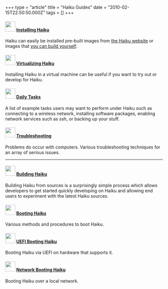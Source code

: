 +++
type = "article"
title = "Haiku Guides"
date = "2010-02-15T22:50:50.000Z"
tags = []
+++

<p>
<h4><a name="installing_haiku"></a><img src="/images/App_Installer.svg" width="32" height="32" alt=""> <a href="/guides/installing">Installing Haiku</a></h4>
Haiku can easily be installed pre-built images from <a href="https://www.haiku-os.org/get-haiku/">the Haiku website</a> or images that <a href="#build_from_source">you can build yourself</a>.
</p>

<p>
<h4><a name="haiku_virtualization"></a><img src="/images/App_Generic.svg" width="32" height="32" alt=""> <a href='/guides/virtualizing'>Virtualizing Haiku</a></h4>
Installing Haiku in a virtual machine can be useful if you want to try out or develop for Haiku.</p>
</p>

<p>
<h4><a name="daily_tasks"></a><img src="/images/Server_Syslog.svg" width="32" height="32" alt=""> <a href="/guides/daily-tasks">Daily Tasks</a></h4>
A list of example tasks users may want to perform under Haiku such as connecting to a wireless network, installing software packages, enabling network services such as ssh, or backing up your stuff.
</p>

<p>
<h4><a name="troubleshooting"></a><img src="/images/Alert_Stop.svg" width="32" height="32"> <a href="/guides/troubleshooting">Troubleshooting</a></h4>
Problems do occur with computers.  Various troubleshooting techniques for an array of serious issues.
</p>

<hr>

<h4><a name="build_from_source"></a><img src="/images/File_IDE_Project.svg" width="32" height="32" alt=""> <a href='/guides/building'>Building Haiku</a></h4>
<p>Building Haiku from sources is a surprisingly simple process which allows developers to get started quickly developing on Haiku and allowing end users to experiment with the latest Haiku sources.
</p>

<p>
<h4><a name="booting_haiku"></a><img src="/images/System_Kernel.svg" width="32" height="32" alt=""> <a href='/guides/booting'>Booting Haiku</a></h4>
Various methods and procedures to boot Haiku.
</p>

<p>
<h4><a name="efi_booting_haiku"></a><img src="/images/Website_Edit_Profile.svg" width="32" height="32" alt=""> <a href="/guides/uefi_booting">UEFI Booting Haiku</a></h4>
Booting Haiku via UEFI on hardware that supports it.
</p>

<p>
<h4><a name="network_booting_haiku"></a><img src="/images/Prefs_Network.svg" width="32" height="32" alt=""> <a href="/guides/network_booting">Network Booting Haiku</a></h4>
Booting Haiku over a local network.
</p>
